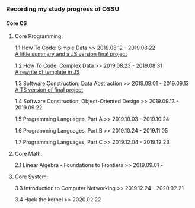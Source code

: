 ### Recording my study progress of OSSU

#### Core CS

1. Core Programming:

    1.1 How To Code: Simple Data >> 2019.08.12 - 2019.08.22<br>
    [A little summary and a JS version final project](https://htmlpreview.github.io/?https://github.com/KoaLaYT/OSSU/blob/master/Core-CS/1-Core-Programming/1-How-To-Code-Simple-Data/8-Final-Project-JS/index.html)

    1.2 How To Code: Complex Data >> 2019.08.23 - 2019.08.31<br>
    [A rewrite of template in JS](https://htmlpreview.github.io/?https://github.com/KoaLaYT/OSSU/blob/master/Core-CS/1-Core-Programming/2-How-To-Code-Complex-Data/16-Summary/index.html)

    1.3 Software Construction: Data Abstraction >> 2019.09.01 - 2019.09.13<br>
    [A TS version of final project](https://htmlpreview.github.io/?https://github.com/KoaLaYT/OSSU/blob/master/Core-CS/1-Core-Programming/3-Software-Construction-Data-Abstraction/6-Final-Project-TS/dist/index.html)

    1.4 Software Construction: Object-Oriented Design >> 2019.09.13 - 2019.09.22
    
    1.5 Programming Languages, Part A >> 2019.10.03 - 2019.10.24
    
    1.6 Programming Languages, Part B >> 2019.10.24 - 2019.11.05

    1.7 Programming Languages, Part C >> 2019.12.04 - 2019.12.23

2. Core Math:

    2.1 Linear Algebra - Foundations to Frontiers >> 2019.09.01 -
    
3. Core System:
    
    3.3 Introduction to Computer Networking >> 2019.12.24 - 2020.02.21

    3.4 Hack the kernel >> 2020.02.22
